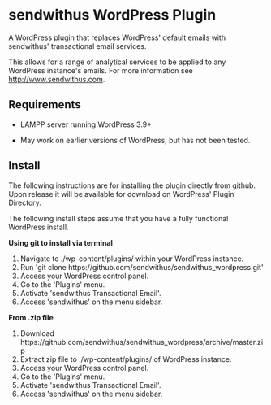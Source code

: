 sendwithus WordPress Plugin
====================

A WordPress plugin that replaces WordPress' default emails with sendwithus' transactional email services.

This allows for a range of analytical services to be applied to any WordPress instance's emails. For more information see http://www.sendwithus.com.

Requirements
--------------
* LAMPP server running WordPress 3.9+
 - May work on earlier versions of WordPress, but has not been tested.

Install
----------
The following instructions are for installing the plugin directly from github. Upon release it will be available for download on WordPress' Plugin Directory. 

The following install steps assume that you have a fully functional WordPress install.

<b>Using git to install via terminal</b>
<ol>
	<li>Navigate to ./wp-content/plugins/ within your WordPress instance.</li>
	<li>Run 'git clone https://github.com/sendwithus/sendwithus_wordpress.git'</li>
	<li>Access your WordPress control panel.</li>
	<li>Go to the 'Plugins' menu.</li>
	<li>Activate 'sendwithus Transactional Email'.</li>
	<li>Access 'sendwithus' on the menu sidebar.</li>
</ol>

<b>From .zip file</b>
<ol>
	<li>Download https://github.com/sendwithus/sendwithus_wordpress/archive/master.zip </li>
	<li>Extract zip file to ./wp-content/plugins/ of WordPress instance.</li>
	<li>Access your WordPress control panel.</li>
	<li>Go to the 'Plugins' menu.</li>
	<li>Activate 'sendwithus Transactional Email'.</li>
	<li>Access 'sendwithus' on the menu sidebar.</li>
</ol>
